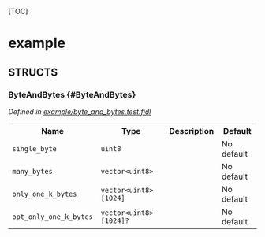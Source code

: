 [TOC]

# example




## **STRUCTS**

### ByteAndBytes {#ByteAndBytes}
*Defined in [example/byte_and_bytes.test.fidl](https://fuchsia.googlesource.com/fuchsia/+/master/byte_and_bytes.test.fidl#3)*



<table>
    <tr><th>Name</th><th>Type</th><th>Description</th><th>Default</th></tr><tr>
            <td><code>single_byte</code></td>
            <td>
                <code>uint8</code>
            </td>
            <td></td>
            <td>No default</td>
        </tr><tr>
            <td><code>many_bytes</code></td>
            <td>
                <code>vector&lt;uint8&gt;</code>
            </td>
            <td></td>
            <td>No default</td>
        </tr><tr>
            <td><code>only_one_k_bytes</code></td>
            <td>
                <code>vector&lt;uint8&gt;[1024]</code>
            </td>
            <td></td>
            <td>No default</td>
        </tr><tr>
            <td><code>opt_only_one_k_bytes</code></td>
            <td>
                <code>vector&lt;uint8&gt;[1024]?</code>
            </td>
            <td></td>
            <td>No default</td>
        </tr>
</table>













